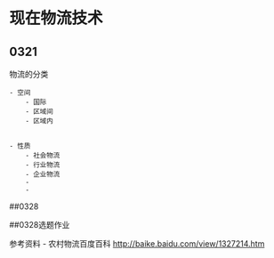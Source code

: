 # 现在物流技术


## 0321


物流的分类

	- 空间
		- 国际
		- 区域间
		- 区域内


	- 性质
		- 社会物流
		- 行业物流
		- 企业物流
		- 
		- 



##0328





##0328选题作业


参考资料
	- 农村物流百度百科  http://baike.baidu.com/view/1327214.htm


